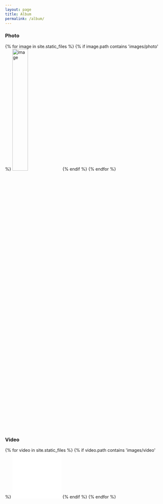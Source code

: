 ```yaml
---
layout: page
title: Album
permalink: /album/
---
```


### Photo
<div class="posts">
    {% for image in site.static_files %}
        {% if image.path contains 'images/photo' %}
            <img src="{{ site.baseurl }}{{ image.path }}" alt="image" width="32%"/>
        {% endif %}
    {% endfor %}
</div>

### Video
<div class="posts">
    {% for video in site.static_files %}
        {% if video.path contains 'images/video' %}
            <iframe src="{{ site.baseurl }}{{ video.path }}" frameborder="0" width="32%" ></iframe>
        {% endif %}
    {% endfor %}
</div>
